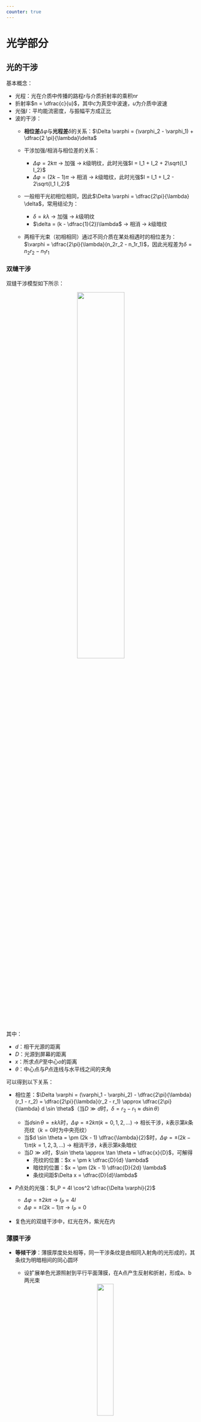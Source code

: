 ```yaml
---
counter: true
---
```


# 光学部分

## 光的干涉

基本概念：

- 光程：光在介质中传播的路程$r$与介质折射率的乘积$nr$
- 折射率$n = \dfrac{c}{u}$，其中$c$为真空中波速，$u$为介质中波速
- 光强$I$：平均能流密度，与振幅平方成正比
- 波的干涉：
    - **相位差**$\Delta \varphi$与**光程差**$\delta$的关系：$\Delta \varphi = (\varphi_2 - \varphi_1) + \dfrac{2 \pi}{\lambda}\delta$
    - 干涉加强/相消与相位差的关系：
        - $\Delta \varphi = 2k\pi$ -> 加强 -> $k$级明纹，此时光强$I = I_1 + I_2 + 2\sqrt{I_1 I_2}$
        - $\Delta \varphi = (2k - 1) \pi$ -> 相消 -> $k$级暗纹，此时光强$I = I_1 + I_2 - 2\sqrt{I_1 I_2}$
    
    - 一般相干光初相位相同，因此$\Delta \varphi = \dfrac{2\pi}{\lambda} \delta$，常用结论为：
        - $\delta = k \lambda$ -> 加强 -> $k$级明纹
        - $\delta = (k - \dfrac{1}{2})\lambda$ -> 相消 -> $k$级暗纹

    - 两相干光束（初相相同）通过不同介质在某处相遇时的相位差为：$\varphi = \dfrac{2\pi}{\lambda}(n_2r_2 - n_1r_1)$，因此光程差为$\delta = n_2r_2 - n_1r_1$

### 双缝干涉

双缝干涉模型如下所示：

<div style="text-align: center">
    <img src="images/C2/1.png" width=50%>
</div>

其中：

- $d$：相干光源的距离
- $D$：光源到屏幕的距离
- $x$：所求点$P$至中心$o$的距离
- $\theta$：中心点与$P$点连线与水平线之间的夹角

可以得到以下关系：

- 相位差：$\Delta \varphi = (\varphi_1 - \varphi_2) - \dfrac{2\pi}{\lambda}(r_1 - r_2) = \dfrac{2\pi}{\lambda}(r_2 - r_1) \approx \dfrac{2\pi}{\lambda} d \sin \theta$（当$D \gg d$时，$\delta = r_2 - r_1 \approx d \sin \theta$）
    - 当$d \sin \theta = \pm k \lambda$时，$\Delta \varphi = \pm 2k \pi(k = 0, 1, 2, \dots)$ -> 相长干涉，$k$表示第$k$条亮纹（$k = 0$时为中央亮纹）
    - 当$d \sin \theta = \pm (2k - 1) \dfrac{\lambda}{2}$时，$\Delta \varphi = \pm (2k - 1) \pi(k = 1, 2, 3, \dots)$ -> 相消干涉，$k$表示第$k$条暗纹
    - 当$D \gg x$时，$\sin \theta \approx \tan \theta = \dfrac{x}{D}$，可解得
        - 亮纹的位置：$x = \pm k \dfrac{D}{d} \lambda$
        - 暗纹的位置：$x = \pm (2k - 1) \dfrac{D}{2d} \lambda$
        - 条纹间距$\Delta x = \dfrac{D}{d}\lambda$

- $P$点处的光强：$I_P = 4I \cos^2 \dfrac{\Delta \varphi}{2}$
    - $\Delta \varphi = \pm 2k \pi \rightarrow I_P = 4I$
    - $\Delta \varphi = \pm (2k - 1) \pi \rightarrow I_P = 0$

- 复色光的双缝干涉中，红光在外，紫光在内

### 薄膜干涉

- **等倾干涉**：薄膜厚度处处相等，同一干涉条纹是由相同入射角$i$的光形成的，其条纹为明暗相间的同心圆环
    - 设扩展单色光源照射到平行平面薄膜，在A点产生反射和折射，形成a、b两光束

    <div style="text-align: center">
        <img src="images/C2/2.png" width=30%>
    </div>

    - 半波损$\delta'$：界面反射导致的相位跳变

    <div style="text-align: center">
        <img src="images/C2/3.png" width=50%>
    </div>

    - 光程差（$\delta' = \dfrac{\lambda}{2}$）：

    $$
    \delta = 2e \sqrt{n_2^2 - n_1^2 \sin^2 i} + \delta' = \begin{cases}k \lambda, & k = 1, 2, 3, \dots \\ k \lambda + \dfrac{\lambda}{2}, &  k = 0, 1, 2, \dots \end{cases}
    $$

    - 在等倾干涉条纹中，$i \downarrow \rightarrow \delta \uparrow \rightarrow k \uparrow$，因此中央处$k$最大
    - 光垂直照射薄膜时，光程差$\delta = 2n_2 e + \dfrac{\lambda}{2}$

        <div style="text-align: center">
            <img src="images/C2/4.png" width=40%>
        </div>

        - 相长干涉：$\delta = k \lambda, k = 0, 1, 2$
        - 相消干涉：$\delta = k \lambda + \dfrac{\lambda}{2}, k = 0, 1, 2$

- **等厚干涉**：由于干涉薄膜上下表面不平行，造成反射光线$a_1$ , $b_1$不平行，它们在薄膜上表面附近干涉

    <div style="text-align: center">
        <img src="images/C2/5.png" width=40%>
    </div>

    - 光程差：$\delta = 2n_2 e \cos r + \delta' = 2e\sqrt{n_2^2 - n_1^2 \sin^2 i} + \delta'$
    - 在实际应用中，$i = r = 0$，因此$\delta = 2n_2e + \delta' = \begin{cases}k \lambda & k = 1, 2, 3, \dots \\ (2k+1) \dfrac{\lambda}{2} & k = 0, 1, 2, \dots \end{cases}$
        - $n_2$为中间介质的折射率，由于中间介质通常为空气，因此令$n_2 = 1$

    - **劈尖干涉**：干涉条纹是明暗相间等间距的直条纹

        <div style="text-align: center">
            <img src="images/C2/6.png" width=40%>
        </div>

        - 明纹：
            - 光程差：$\delta_{\text{light}} = 2e + \dfrac{\lambda}{2} = k \lambda, k = 1, 2, 3, \dots$
            - 第$k$条明纹对应的厚度：$e_{k, \text{light}} = \dfrac{k}{2}\lambda - \dfrac{\lambda}{4}$
            
        - 暗纹：
            - 光程差：$\delta_{\text{dark}} = 2e + \dfrac{\lambda}{2} = (2k + 1) \dfrac{\lambda}{2}, k = 0, 1, 2, \dots$
            - 第$k$条暗纹对应的厚度：$e_{k, \text{dark}} = \dfrac{k}{2}\lambda$
            - $e = 0$处为0级暗纹

        - 条纹间距$l = \dfrac{\lambda}{2\sin \theta}$

        <div style="text-align: center">
            <img src="images/C2/7.png" width=50%>
        </div>

    - **牛顿环**：将一曲率半径很大的球冠置于一平板玻璃上，即构成牛顿环，干涉条纹是明暗相间的同心圆环

        <div style="text-align: center">
            <img src="images/C2/8.png" width=30%>
        </div>

        - 明纹：
            - 光程差：$\delta_{\text{light}} = 2e + \dfrac{\lambda}{2} = k \lambda, k = 1, 2, 3, \dots$
            - 条纹半径：$r_{k, \text{light}} = \sqrt{\dfrac{(2k - 1)R\lambda}{2}}, k = 1, 2, 3, \dots$

        - 暗纹：
            - 光程差：$\delta_{\text{dark}} = 2e + \dfrac{\lambda}{2} = (2k + 1) \dfrac{\lambda}{2}, k = 0, 2, 3, \dots$
            - 条纹半径：$r_{k, \text{dark}} = \sqrt{kR\lambda}, k = 0, 1, 2, \dots$

        - 厚度与条纹半径的关系：$e = \dfrac{r^2}{2R}$


## 光的衍射

衍射现象：波在传播过程中，绕过障碍物的边缘，偏离直线传播的现象，称为波的衍射。当光遇到的障碍物尺寸与光波的波长相当时，产生光的衍射现象。

分类：

- **菲涅耳衍射**：衍射屏离光源和接收屏为有限距离的衍射。
- **夫琅禾费衍射**：衍射屏离光源和接收屏无限远的衍射，相当于入射光和衍射光都为平行光。实验上可利用两个透镜来实现。

<div style="text-align: center">
    <img src="images/C2/9.png" width=60%>
</div>

### 单缝衍射

- 模型参数
    - $a$：缝宽
    - $\theta$：光线相对缝面法线的偏转角
    - $f$：透镜焦距
    - $x$：条件位置到中心的距离
    - $\sin \theta \approx \tan \theta = \dfrac{x}{f}$

- 明暗条纹位置
    - 中央明纹中心：$\theta = 0$，光照最强
    - **暗纹**中心：$a \sin \theta = \pm k \lambda, k = 1, 2, 3, \dots$
    - 明纹中心：$a \sin \theta = \pm (k + \dfrac{1}{2})\lambda, k = 1, 2, 3, \dots$
    - 若不是垂直入射，而是存在入射角$i$，则将$\sin \theta$替换为$\sin \theta + \sin i$

<div style="text-align: center">
    <img src="images/C2/10.png" width=60%>
</div>

单缝衍射图样的特征：

- 条纹的亮度分布：中央明纹的光强最大，随着k增加，波带数增多，未被抵消的波带面积变小，条纹光强减弱
- 中央明纹的半宽度$\Delta \theta$：第一级暗纹的衍射角
    - $\Delta \theta = \theta_1 = \arcsin \dfrac{\lambda}{a} \approx \dfrac{\lambda}{a}$

- 色散效应：
    - $\lambda$一定，$a \downarrow, \theta \uparrow$
    - $a$不变，$\lambda \uparrow, \theta \uparrow$

<div style="text-align: center">
    <img src="images/C2/11.png" width=60%>
</div>

光强分布：

- 对于任意衍射角$\theta$，$P$点的光强为$I = I_0 \dfrac{\sin^2 u}{u^2}$，其中$u = \dfrac{\pi a}{\lambda} \sin \theta$
- 相对光强$\dfrac{I}{I_0}$随$u$的分布曲线见下图：

    <div style="text-align: center">
        <img src="images/C2/12.png" width=60%>
    </div>

    - 中央明纹：$\theta = 0$处，$I = I_0$
    - 暗纹位置：$u \ne 0$而$\sin u = 0$时为暗纹，满足：$u = \dfrac{\pi a}{\lambda}\sin \theta = \pm k \pi, a \sin \theta = \pm k \lambda, k = 1, 2, 3, \dots$
    - 明纹位置：各级明纹满足$\dfrac{\text{d}}{\text{d}u}(\dfrac{\sin^2 u}{u^2}) = 0$，即$\tan u = u$
        - 解出：$u_1 = \pm 1.43 \pi, u_2 = \pm 2.46 \pi, u_3 = \pm 3.47 \pi$

### 光栅衍射

光栅：任何能起周期性地分割波阵面作用的衍射屏，可视为多个规律排列的单缝

- 光栅参数
    - $a$：透光缝的宽度
    - $b$：不透光刻痕的宽度
    - $d$：光栅常数，$d = a + b$
    - $N$：单缝数量

    <div style="text-align: center">
        <img src="images/C2/13.png" width=20%>
    </div>

- **主极大明纹**的形成
    - 光栅方程：$d \sin \theta = \pm k \lambda, k = 0, 1, 2, \dots$，满足该方程的$\theta$处可以看到明纹
    - 由于$-\dfrac{\pi}{2} < \theta < \dfrac{\pi}{2}$，因此$k$存在最大值和最小值，也就是<u>主极大个数是有限的</u>

- 相邻两光振动的相位差：$\Delta \varphi = \dfrac{2 \pi}{\lambda} d\sin \theta$

- $N$个狭缝的**暗纹方程**：$d\sin \theta = k' \dfrac{\lambda}{N}, k' \ne N, 2N, 3N, \dots$
    - 两相邻主极大之间有$N - 1$条暗纹
    - $k' = N, 2N, 3N$时满足明纹方程

- 缺级：某些衍射角$\theta$同时满足光栅方程和单缝衍射的暗纹条件，此时原定的主极大就会变成暗纹

    $$
    \begin{cases}a \sin \theta = k_1 \lambda \\ d \sin \theta = k_2 \lambda\end{cases} \Rightarrow k_2 = \dfrac{d}{a}k_1
    $$

    - $k_1$取遍正整数，若算出$k_2$也是正整数，那么这个$k_2$就会缺级

- 光栅光谱：

    <div style="text-align: center">
        <img src="images/C2/15.png" width=60%>
    </div>

- 光栅分辨本领$R = \dfrac{\overline{\lambda}}{\Delta \lambda} = kN$
    - 在某级恰好能分辨的两条谱线的平均波长$\lambda$与其波长差$\Delta \lambda$的比值


### 其他衍射

- 圆孔衍射：$\theta_{\text{min}} = 1.22 \dfrac{\lambda}{D}$，其中$D$为圆孔直径
    - 当$\theta < \theta_{\text{min}}$时，仪器或人就无法分辨两个点

    <div style="text-align: center">
        <img src="images/C2/16.png" width=70%>
    </div>

    - 一级暗环包围的中央亮斑称为爱里斑，爱里斑的角半径即为$\theta_{\text{min}}$, 半径$R$为：$R = f \tan \theta_{\text{min}} \approx f\theta_{\text{min}} \approx 1.22f \dfrac{\lambda}{D}$
    

- X射线在晶体上的衍射
    - 布拉格公式：能够产生强反射的$\theta$为：$2d \sin \theta = k \lambda, k = 1, 2, \dots$，其中$\theta$为入射光与晶面间的掠射角，$d$为相邻晶面间距

    <div style="text-align: center">
        <img src="images/C2/17.png" width=40%>
    </div>


## 光的偏振

光束的分类：

- 线偏振光：空间各点的光矢量都沿同一个固定的方向振动

<div style="text-align: center">
    <img src="images/C2/19.png" width=40%>
</div>

- 自然光：两个振动方向互相垂直、相位差随机、等振幅的线偏振光组合
- 部分偏振光：介于自然光和线偏振光之间，振动在各个方向上的振幅不同

### 偏振片偏振

理想偏振片：平行于指定方向的振动分量完全通过，垂直于指定方向的振动分量完全吸收

**马吕斯定律**：

- 自然光：$I = \dfrac{1}{2}I_0$
- 线偏振光：$I = I_0 \cos^2 \theta$
- 思路：将光振动矢量$A$分解为平行于指定方向和垂直于指定方向的两个振动分量，保留前者。光强$I$则与$A^2$成正比，在解题时，最好画一个振动矢量图，使思路更加清晰
- 参数：$I_0$为入射光强，$I$为透射光强，$\theta$为原振动方向与指定方向的夹角（$0 \le \theta < 90 \degree$）

常见情形：

- 多偏振片组成序列：对每一个偏振片i都使用马吕斯定律，构建起一个“递推公式”
- 自然光与偏振光混合：分别对自然光和偏振光进行处理，然后叠加

### 反射折射偏振

**布儒斯特定律**：入射角$i_0$时，反射光成为振动方向垂直于入射面的线偏振光，折射光成为最大偏振化程度的部分偏振光。

$$
\tan i_0 = \dfrac{n_2}{n_1} \quad \quad i_0 + r = 90 \degree
$$

其中$i_0$为入射角（又称布儒斯特角），$r$为折射角，$n$为介质折射率。

<div style="text-align: center">
    <img src="images/C2/18.png" width=40%>
</div>


### 双折射

双折射中的基本概念：

- 现象：光线入射到**各向异性晶体**时会分裂成偏振方向不同的两束光
两束光线分为服从折射定律的**寻常光（o光）**和不服从的**非寻常光（e光）**
- **光轴**：一个特定的方向，光线只有沿此方向入射时才不发生双折射现象
- **主平面**：o光光线与e光光线分别与光轴组成的平面。当光轴与入射面平行时，o光和e光主平面重合，且都在入射面内

双折射的原理：

- 光线传播速度的差异性
    - 光在各向异性晶体中的传播速度与<u>光矢量振动方向与光轴的位置关系</u>有关
        - 若振动方向与光轴垂直，传播速度为正常值，对应折射率为$n_o$
        - 若振动方向与光轴平行，传播速度达到最值，对应折射率为$n_e$（**主折射率**）
        - 若介于两者之间，则折射率也介于$n_o$和$n_e$之间
    - **正晶体**的$n_e > n_o$，**负晶体**的$n_o > n_e$
oenn

- 双折射现象的判断（仅限光轴平行或垂直于入射面）
    - 将振动方向分解为<u>垂直于入射面</u>和<u>位于入射面且垂直于入射光线两个分量</u>
    - 确定光轴方向，判断这两个分量哪个与光轴平行（$e$光），哪个与光轴垂直（$o$光）
    - 再根据折射率和入射角确定两束光的光路

**波片**：厚度均匀($d$)、两表面与晶体光轴平行的晶体片，要求<u>线偏振光正入射</u>表面，偏振方向与光轴夹角为$\theta$

- $o$光、$e$光分析
    - 由于正入射，偏振方向与光轴都在晶体表面平面内
    - 因此按光轴分解为正交的两个振动方向，就是$o$光和$e$光
- 相位差分析
    - 由于正入射，两束光在波片中传播方向相同，但速度不同（折射率不同），导致光程差$\delta$产生：
    
    $$
    \delta = |n_o - n_e|d \stackrel{\Delta \varphi = \frac{2 \pi}{\lambda}}{\longrightarrow} \Delta \varphi = \dfrac{2 \pi}{\lambda} |n_o - n_e|d
    $$

    - 对于确定的$\lambda$，要产生特定的相位差，波片厚度$d$就要取特定值
    - 常见的波片有$\dfrac{1}{4}$波片（产生光程差$4\lambda$）、$\dfrac{1}{2}$波片（产生光程差$2\lambda$），注意均是对特定波长的

偏振光的合成：偏振光通过晶体片后两方向的振动产生相位差，这两个振动可以合成为特殊偏振光

### 椭圆偏振光

**椭圆偏振光**：一线偏振光垂直入射波晶片后将分为偏振方向互相垂直的$o$光和$e$光, 彼此有恒定相位差. 两光的合振动矢量, 其端点轨迹一般为椭圆。

<div style="text-align: center">
    <img src="images/C2/20.png" width=70%>
</div>

- 相位差：$\Delta \varphi = \varphi_o - \varphi_e = \dfrac{2 \pi}{\lambda}(n_o - n_e)d$
- 椭圆偏振光：$A_o \cos (\omega t + \varphi_o), A_e \cos (\omega t + \varphi_e)$

<div style="text-align: center">
    <img src="images/C2/21.png" width=60%>
</div>

- 圆偏振光：$A_e = A_o, \Delta \varphi_o = \dfrac{\pi}{2}, \dfrac{3 \pi}{2}$（左右两图）

<div style="text-align: center">
    <img src="images/C2/22.png" width=60%>
</div>

